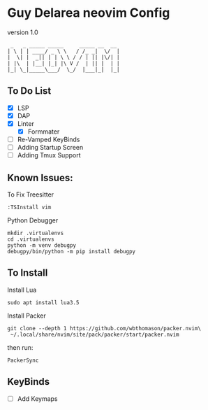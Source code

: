 # Guy Delarea neovim Config
version 1.0
```
 _   _ _____ _____     _____ __  __
| \ | | ____/ _ \ \   / /_ _|  \/  |
|  \| |  _|| | | \ \ / / | || |\/| |
| |\  | |__| |_| |\ V /  | || |  | |
|_| \_|_____\___/  \_/  |___|_|  |_|
```

## To Do List

- [X] LSP
- [X] DAP
- [X] Linter
  - [X] Formmater
- [ ] Re-Vamped KeyBinds
- [ ] Adding Startup Screen 
- [ ] Adding Tmux Support

## Known Issues:
To Fix Treesitter 
```
:TSInstall vim
```
Python Debugger
```
mkdir .virtualenvs
cd .virtualenvs
python -m venv debugpy
debugpy/bin/python -m pip install debugpy
```
## To Install 
Install Lua
```
sudo apt install lua3.5
```
Install Packer
```
git clone --depth 1 https://github.com/wbthomason/packer.nvim\
 ~/.local/share/nvim/site/pack/packer/start/packer.nvim
```
then run:
```
PackerSync
```

## KeyBinds
- [ ] Add Keymaps
